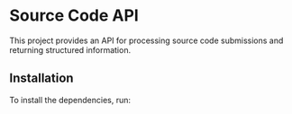 # Source Code API

This project provides an API for processing source code submissions and returning structured information.

## Installation

To install the dependencies, run:
